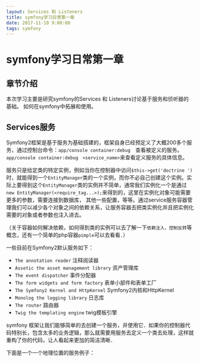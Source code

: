 ```yaml
---
layout: Services 和 Listeners
title: symfony学习日常第一章
date: 2017-11-10 9:00:08
tags: symfony
---
```


# symfony学习日常第一章

## 章节介绍

本次学习主要是研究symfony的Services 和 Listeners讨论基于服务和侦听器的基础。
如何在symfony中拓展和使用。

## Services服务
Symfony2框架是基于服务为基础搭建的，框架自身已经预定义了大概200多个服务，通过控制台命令：`app/console container:debug`　查看被定义的服务。`app/console container:debug　<service_name>`来查看定义服务的具体信息。

服务只是给定类的特定实例，例如当你在控制器中访问`$this->get('doctrine ')`时，就能得到一个`EntityManager`类的一个实例，而你不必自己创建这个实例。实际上要得到这个`EntityManager`类的实例并不简单，通常我们实例化一个是通过`new EntityManager(<require_tag...>);`来得到的，这里在实例化对象可能需要更多的参数，需要连接到数据库，
其他一些配置，等等。通过service服务容器管理我们可以减少各个对象之间的依赖关系，让服务容器去把类实例化并且把实例化需要的对象或者参数也注入进去。

（关于容器如何解决依赖，如何得到类的实例可以去了解一下`依赖注入，控制反转`等概念，还有一个简单的php容器`pimple`可以去看看．）

一些目前在Symfony2默认服务如下：

- `The annotation reader` 注释阅读器
- `Assetic the asset management library` 资产管理库
- `The event dispatcher` 事件分配器
- `The form widgets and form factory` 表单小部件和表单工厂
- `The Symfony2 Kernel and HttpKernel` Symfony2内核和HttpKernel
- `Monolog the logging library` 日志库
- `The router` 路由器
- `Twig the templating engine` twig模板引擎

symfony 框架让我们能够简单的去创建一个服务，并使用它．如果你的控制器代码特别长，包含太多的业务逻辑，那么就需要用服务去定义一个类去处理，这样就重构了你的代码，让人看起来更加的简洁清晰．

下面是一个一个地理位置的服务例子：



